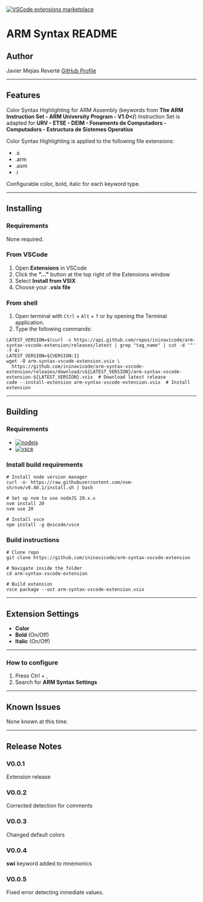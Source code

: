 [![VSCode extensions marketplace][vscode-shield]][vscode-url]

# ARM Syntax README

## Author

Javier Mejias Reverté
[GitHub Profile](https://github.com/ininavicode)

---

## Features

Color Syntax Highlighting for ARM Assembly (keywords from **The ARM Instruction Set - ARM University Program - V1.0</**)
Instruction Set is adapted for **URV - ETSE - DEIM - Fonaments de Computadors - Computadors - Estructura de Sistemes Operatius**

Color Syntax Highlighting is applied to the following file extensions:
- .s
- .arm
- .asm
- .i

Configurable color, bold, italic for each keyword type.

---

## Installing

### Requirements

None required.

### From VSCode

1. Open **Extensions** in VSCode
2. Click the **"..."** button at the top right of the Extensions window
3. Select **Install from VSIX**
4. Choose your **.vsix file**

### From shell

1. Open terminal with `Ctrl` + `Alt` + `T` or by opening the Terminal application.
2. Type the following commands:
```shell
LATEST_VERSION=$(curl -s https://api.github.com/repos/ininavicode/arm-syntax-vscode-extension/releases/latest | grep "tag_name" | cut -d '"' -f 4)
LATEST_VERSION=${VERSION:1}
wget -O arm-syntax-vscode-extension.vsix \
  https://github.com/ininavicode/arm-syntax-vscode-extension/releases/download/v${LATEST_VERSION}/arm-syntax-vscode-extension-${LATEST_VERSION}.vsix  # Download latest release
code --install-extension arm-syntax-vscode-extension.vsix  # Install extension
```

---

## Building

### Requirements

* [![nodejs][nodejs-shield]][nodejs-url]
* [![vsce][vsce-shield]][vsce-url]

### Install build requirements

```shell
# Install node version manager
curl -o- https://raw.githubusercontent.com/nvm-sh/nvm/v0.40.1/install.sh | bash  

# Set up nvm to use nodeJS 20.x.x
nvm install 20
nvm use 20

# Install vsce
npm install -g @vscode/vsce
```

### Build instructions

```shell
# Clone repo
git clone https://github.com/ininavicode/arm-syntax-vscode-extension

# Navigate inside the folder
cd arm-syntax-vscode-extension

# Build extension
vsce package --out arm-syntax-vscode-extension.vsix
```

---

## Extension Settings

- **Color**
- **Bold** (On/Off)
- **Italic** (On/Off)

---

### How to configure

1. Press Ctrl + ,
2. Search for **ARM Syntax Settings**

---

## Known Issues

None known at this time.

---

## Release Notes

### V0.0.1
Extension release

### V0.0.2
Corrected detection for comments

### V0.0.3
Changed default colors

### V0.0.4 
**swi** keyword added to mnemonics

### V0.0.5
Fixed error detecting inmediate values.



[nodejs-shield]: https://img.shields.io/badge/nodeJS-20.x.x-orange?style=for-the-badge&logo=nodedotjs&logoColor=white
[nodejs-url]: https://jquery.com
[vsce-shield]: https://img.shields.io/badge/vsce-3.2.1-white?style=for-the-badge&logo=vscodium&logoColor=black
[vsce-url]: https://github.com/microsoft/vscode-vsce
[vscode-shield]: https://img.shields.io/visual-studio-marketplace/i/ininavicode.arm-syntax?label=VSCode%20marketplace%20installations
[vscode-url]: https://marketplace.visualstudio.com/items?itemName=ininavicode.arm-syntax

